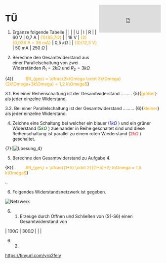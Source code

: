 <!--
author: Christian Golnik

language: de

@style
.lia-effect__circle {
    display: none !important;
}

@media (min-width: 600px) {
    .newspaper {
        column-count: 2;
        column-gap: 40px;
        column-rule: 1px solid lightblue;
    }
}

h1, h2, h3, h4, h5, h6 {
  column-span: all;
}

.cb {
    break-before: column;
}
@end

mode: Presentation

@onload
window.LIA.settings.font_size = 2
@end

-->

# TÜ

<div style="float: right; height: 100px; position: relative; width: 200px; overflow: hidden; top: -80px;"> <div style="overflow: hidden;"> </div> <div> <iframe width="200" height="90" src="https://webuhr.de/embed/timer/#countdown=00:11:30&showbuttons=0&theme=0&ampm=0&sound=xylophone" frameborder="0" allowfullscreen></iframe> </div> </div>

<section class="newspaper">

1. Ergänze folgende Tabelle
| | |
| U   | I   | R   |
| 60 V     | 0,7 A     | <span style="color:orange">{1}{85,7$\Omega$}</span>     |
| 18 V     | <span style="color:orange">{2}{0,036 A = 36 mA}</span>    | 0,5 $k\Omega$     |
| <span style="color:orange">{3}{12,5 V}</span>    | 50 mA    | 250 $\Omega$     |

2. Berechne den Gesamtwiderstand aus einer Parallelschaltung von zwei Widerständen $R_1 = 2 k\Omega$ und $R_2 = 3 k\Omega$

{4}{$\hspace{1cm}$ <span style="color:orange"> $R_{ges} = \dfrac{2k\Omega \cdot 3k\Omega}{2k\Omega+3k\Omega} = 1,2 k\Omega$</span>}

3.1. Bei einer Reihenschaltung ist der Gesamtwiderstand ......... {5}{<span style="color:orange">größer</span>} als jeder einzelne Widerstand.

3.2. Bei einer Parallelschaltung ist der Gesamtwiderstand ......... {6}{<span style="color:orange">kleiner</span>} als jeder einzelne Widerstand.

4. Zeichne eine Schaltung bei welcher ein blauer (<span style="color:blue">$1k\Omega$</span> ) und ein grüner Widerstand (<span style="color:darkgreen">$5k\Omega$</span> ) zueinander in Reihe geschaltet sind und diese Reihenschaltung ist parallel zu einem roten Wiederstand (<span style="color:red">$2k\Omega$</span> ) geschaltet.

{7}{![Loesung_4](https://diversewolken.ddns.net/nextcloud/index.php/s/jYSzH6C2Nz6Z6kJ/download)}

5. Berechne den Gesamtwiderstand zu Aufgabe 4.

{8}{$\hspace{1cm}$ <span style="color:orange">$R_{ges} = \dfrac{(1+5) \cdot 2}{(1+5)+2} k\Omega = 1,5 k\Omega$</span>}

<p class="cb"> .. </p>

6. Folgendes Widerstandsnetzwerk ist gegeben. 

![Netzwerk](https://diversewolken.ddns.net/nextcloud/index.php/s/pMxqnKJ7Tj6dWBX/download)

6. 1. Erzeuge durch Öffnen und Schließen von (S1-S6) einen Gesamtwiderstand von 

| $100\Omega$ | $300\Omega$ | 
|  |

6. 2. 

</section>

https://tinyurl.com/yrp2fely